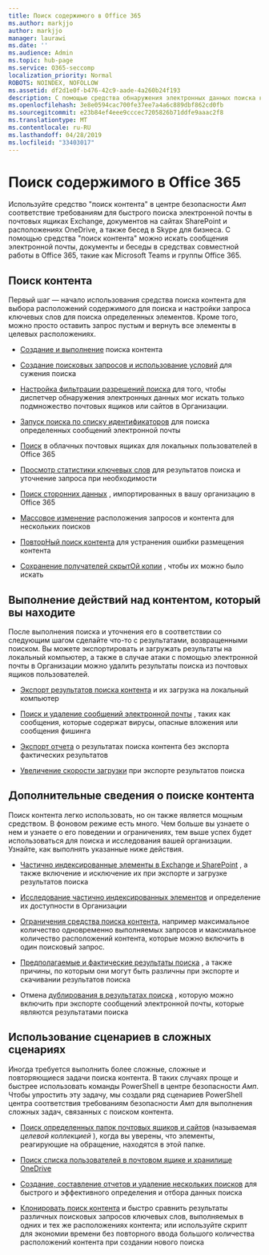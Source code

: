 ```yaml
---
title: Поиск содержимого в Office 365
ms.author: markjjo
author: markjjo
manager: laurawi
ms.date: ''
ms.audience: Admin
ms.topic: hub-page
ms.service: O365-seccomp
localization_priority: Normal
ROBOTS: NOINDEX, NOFOLLOW
ms.assetid: df2d1e0f-b476-42c9-aade-4a260b24f193
description: С помощью средства обнаружения электронных данных поиска контента в центре безопасности _Амп_ соответствие требованиям можно быстро находить электронную почту в почтовых ящиках Exchange, документов на сайтах SharePoint и в папках OneDrive, а также беседах в Skype для бизнеса.
ms.openlocfilehash: 3e8e0594cac700fe37ee7a4a6c889dbf862cd0fb
ms.sourcegitcommit: e23b84ef4eee9cccec7205826b71ddfe9aaac2f8
ms.translationtype: MT
ms.contentlocale: ru-RU
ms.lasthandoff: 04/28/2019
ms.locfileid: "33403017"
---
```

# <a name="search-for-content-in-office-365"></a>Поиск содержимого в Office 365

Используйте средство "поиск контента" в центре безопасности _Амп_ соответствие требованиям для быстрого поиска электронной почты в почтовых ящиках Exchange, документов на сайтах SharePoint и расположениях OneDrive, а также бесед в Skype для бизнеса. С помощью средства "поиск контента" можно искать сообщения электронной почты, документы и беседы в средствах совместной работы в Office 365, такие как Microsoft Teams и группы Office 365.
  
## <a name="search-for-content"></a>Поиск контента

Первый шаг — начало использования средства поиска контента для выбора расположений содержимого для поиска и настройки запроса ключевых слов для поиска определенных элементов. Кроме того, можно просто оставить запрос пустым и вернуть все элементы в целевых расположениях.
  
- [Создание и выполнение](content-search.md) поиска контента 
    
- [Создание поисковых запросов и использование условий](keyword-queries-and-search-conditions.md) для сужения поиска 
    
- [Настройка фильтрации разрешений поиска](permissions-filtering-for-content-search.md) для того, чтобы диспетчер обнаружения электронных данных мог искать только подмножество почтовых ящиков или сайтов в Организации. 
    
- [Запуск поиска по списку идентификаторов](csv-file-for-an-id-list-content-search.md) для поиска определенных сообщений электронной почты 
    
- [Поиск](search-cloud-based-mailboxes-for-on-premises-users.md) в облачных почтовых ящиках для локальных пользователей в Office 365

- [Просмотр статистики ключевых слов](view-keyword-statistics-for-content-search.md) для результатов поиска и уточнение запроса при необходимости 
    
- [Поиск сторонних данных](use-content-search-to-search-third-party-data-that-was-imported.md) , импортированных в вашу организацию в Office 365 
    
- [Массовое изменение](bulk-edit-content-searches.md) расположения запросов и контента для нескольких поисков 
    
- [ПовторНый поиск контента](retry-failed-content-search.md) для устранения ошибки размещения контента

- [Сохранение получателей скрытОй копии](https://docs.microsoft.com/exchange/policy-and-compliance/holds/preserve-bcc-recipients-and-group-members) , чтобы их можно было искать 


## <a name="perform-actions-on-content-you-find"></a>Выполнение действий над контентом, который вы находите

После выполнения поиска и уточнения его в соответствии со следующим шагом сделайте что-то с результатами, возвращенными поиском. Вы можете экспортировать и загружать результаты на локальный компьютер, а также в случае атаки с помощью электронной почты в Организации можно удалить результаты поиска из почтовых ящиков пользователей.
  
- [Экспорт результатов поиска контента](export-search-results.md) и их загрузка на локальный компьютер 
    
- [Поиск и удаление сообщений электронной почты](search-for-and-delete-messages-in-your-organization.md) , таких как сообщения, которые содержат вирусы, опасные вложения или сообщения фишинга 
    
- [Экспорт отчета](export-a-content-search-report.md) о результатах поиска контента без экспорта фактических результатов 
    
- [Увеличение скорости загрузки](increase-download-speeds-when-exporting-ediscovery-results.md) при экспорте результатов поиска 
    
## <a name="learn-more-about-content-search"></a>Дополнительные сведения о поиске контента

Поиск контента легко использовать, но он также является мощным средством. В фоновом режиме есть много. Чем больше вы узнаете о нем и узнаете о его поведении и ограничениях, тем выше успех будет использоваться для поиска и исследования вашей организации. Узнайте, как выполнять указанные ниже действия.
  
- [Частично индексированные элементы в Exchange и SharePoint](partially-indexed-items-in-content-search.md) , а также включение и исключение их при экспорте и загрузке результатов поиска 
    
- [Исследование частично индексированных элементов](investigating-partially-indexed-items-in-ediscovery.md) и определение их доступности в Организации 
    
- [Ограничения средства поиска контента](limits-for-content-search.md), например максимальное количество одновременно выполняемых запросов и максимальное количество расположений контента, которые можно включить в один поисковый запрос. 
    
- [Предполагаемые и фактические результаты поиска](differences-between-estimated-and-actual-ediscovery-search-results.md) , а также причины, по которым они могут быть различны при экспорте и скачивании результатов поиска 
    
- Отмена [дублирования в результатах поиска](de-duplication-in-ediscovery-search-results.md) , которую можно включить при экспорте сообщений электронной почты, которые являются результатами поиска 
    
## <a name="use-scripts-for-advanced-scenarios"></a>Использование сценариев в сложных сценариях

Иногда требуется выполнить более сложные, сложные и повторяющиеся задачи поиска контента. В таких случаях проще и быстрее использовать команды PowerShell в центре безопасности _Амп_. Чтобы упростить эту задачу, мы создали ряд сценариев PowerShell центра соответствия требованиям безопасности _Амп_ для выполнения сложных задач, связанных с поиском контента.
  
- [Поиск определенных папок почтовых ящиков и сайтов](use-content-search-for-targeted-collections.md) (называемая *целевой коллекцией* ), когда вы уверены, что элементы, реагирующие на обращение, находятся в этой папке. 
    
- [Поиск списка пользователей в почтовом ящике и хранилище OneDrive](search-the-mailbox-and-onedrive-for-business-for-a-list-of-users.md) 
    
- [Создание, составление отчетов и удаление нескольких поисков](create-report-on-and-delete-multiple-content-searches.md) для быстрого и эффективного определения и отбора данных поиска 
    
- [Клонировать поиск контента](clone-a-content-search.md) и быстро сравнить результаты различных поисковых запросов ключевых слов, выполняемых в одних и тех же расположениях контента; или используйте скрипт для экономии времени без повторного ввода большого количества расположений контента при создании нового поиска 
    

